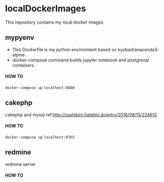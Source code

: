 # localDockerImages
This repository contains my local docker images

## mypyenv
- This Dockerfile is my python environment based on kyobad/anaconda3-alpine.
- docker-compose command builds jupyter notebook and postgresql containers.

#### HOW TO
``docker-compose up``
``localhost:8888``

## cakephp
cakephp and mysql
ref:http://zashikiro.hateblo.jp/entry/2016/08/15/224612

#### HOW TO
``docker-compose up``
``localhost:8765``

## redmine
redmine server

#### HOW TO
